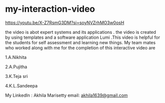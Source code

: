 # my-interaction-video
https://youtu.be/X-Z7RsmG3DM?si=soyNVZrhMO3w0osH

the video is abot expert systems and its applications . the video is created by using templates and a software application Lumi .This video is helpful for the students for self assessment and learning new things.
My team mates who worked along with me for the completion of this interactive video are 

1.A.Nikhita

2.A.Pujitha

3.K.Teja sri

4.K.L.Sandeepa

My LinkedIn : Akhila Marisetty email: akhila1639@gmail.com
